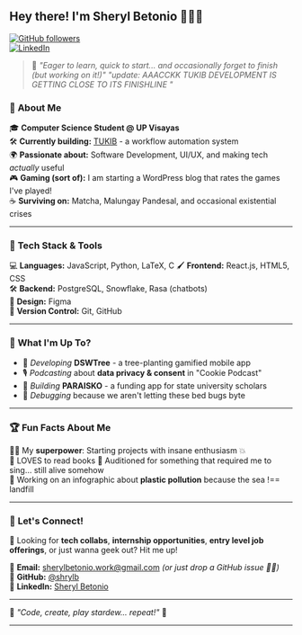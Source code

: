 <!--
**shrylb/shrylb** is a ✨ _special_ ✨ repository because its `README.md` (this file) appears on your GitHub profile.

Here are some ideas to get you started:

- 🔭 I’m currently working on ...
- 🌱 I’m currently learning ...
- 👯 I’m looking to collaborate on ...
- 🤔 I’m looking for help with ...
- 💬 Ask me about ...
- 📫 How to reach me: ...
- 😄 Pronouns: ...
- ⚡ Fun fact: ...
-->


## **Hey there! I'm Sheryl Betonio 👋🐱‍💻**  

[![GitHub followers](https://img.shields.io/github/followers/shrylb?style=social)](https://github.com/shrylb)  
[![LinkedIn](https://img.shields.io/badge/LinkedIn-Sheryl%20Betonio-blue?logo=linkedin&style=flat)](https://www.linkedin.com/in/sheryl-betonio-6578b0313/)  

> 🧠 *"Eager to learn, quick to start... and occasionally forget to finish (but working on it!)"*
> *"update: AAACCKK TUKIB DEVELOPMENT IS GETTING CLOSE TO ITS FINISHLINE "*

### 🌱 **About Me**  
🎓 **Computer Science Student @ UP Visayas**  
🛠 **Currently building:** [TUKIB](https://github.com/shrylb) - a workflow automation system  
🌍 **Passionate about:** Software Development, UI/UX, and making tech *actually* useful  
🎮 **Gaming (sort of):** I am starting a WordPress blog that rates the games I've played!  
☕ **Surviving on:** Matcha, Malungay Pandesal, and occasional existential crises  

---

### 🚀 **Tech Stack & Tools**  
💻 **Languages:** JavaScript, Python, LaTeX, C
🖌 **Frontend:** React.js, HTML5, CSS  
🛠 **Backend:** PostgreSQL, Snowflake, Rasa (chatbots)  
🎨 **Design:** Figma  
📂 **Version Control:** Git, GitHub  

---

### 📌 **What I'm Up To?**  
- 🌳 *Developing* **DSWTree** - a tree-planting gamified mobile app  
- 🎙 *Podcasting* about **data privacy & consent** in "Cookie Podcast"  
- 🔬 *Building* **PARAISKO** - a funding app for state university scholars  
- 🤖 *Debugging* because we aren't letting these bed bugs byte 

---

### 🏆 **Fun Facts About Me**  
🦸‍♀️ My **superpower**: Starting projects with insane enthusiasm 💥  
📖 LOVES to read books
🎤 Auditioned for something that required me to sing… still alive somehow  
🌊 Working on an infographic about **plastic pollution** because the sea !== landfill  

---

### 💬 **Let's Connect!**  
👀 Looking for **tech collabs**, **internship opportunities**, **entry level job offerings**, or just wanna geek out? Hit me up!  

📩 **Email:** sherylbetonio.work@gmail.com *(or just drop a GitHub issue 🤷‍♀️)*  
📌 **GitHub:** [@shrylb](https://github.com/shrylb)  
🔗 **LinkedIn:** [Sheryl Betonio](https://www.linkedin.com/in/sheryl-betonio-6578b0313/)  

---  
🌟 *"Code, create, play stardew... repeat!"* 🚀  

---

